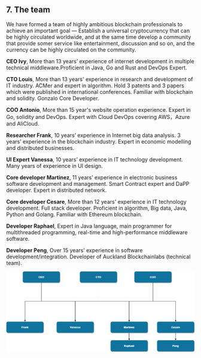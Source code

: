 ##  7. The team

We have formed a team of highly ambitious blockchain professionals to achieve an important goal — Establish a universal cryptocurrency that can be highly circulated worldwide, and at the same time develop a community that provide somer service like entertainment, discussion and so on, and the currency can be highly circulated on the community.

**CEO Ivy**, More than 13 years’ experience of internet development in multiple technical middleware.Proficient in Java, Go and Rust and DevOps Expert.

**CTO Louis**, More than 13 years' experience in research and development of IT industry. ACMer and expert in algorithm. Hold 3 patents and 3 papers which were published in international conferences. Familiar with blockchain and solidity. Gonzalo Core Developer. 

**COO Antonio**, More than 15 year's website operation experience. Expert in Go, solidity and DevOps. Expert with Cloud DevOps covering AWS，Azure and AliCloud. 

**Researcher Frank**, 10 years’ experience in Internet big data analysis. 3 years’ experience in the blockchain industry. Expert in economic modelling and distributed businesses. 

**UI Expert Vanessa**, 10 years’ experience in IT technology development. Many years of experience in UI design. 

**Core developer Martinez**, 11 years’ experience in electronic business software development and management. Smart Contract expert and DaPP developer. Expert in distributed network. 

**Core developer Cesare**, More than 12 years' experience in IT technology development. Full stack developer. Proficient in algorithm, Big data, Java, Python and Golang. Familiar with Ethereum blockchain. 

**Developer Raphael**, Expert in Java language, main programmer for multithreaded programming, real-time and high-performance middleware software. 

**Developer Peng**, Over 15 years’ experience in software development/integration. Developer of Auckland Blockchainlabs (technical team). 

 ![avatar](./pic/team.png)